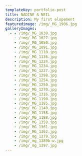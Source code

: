 ```yaml
---
templateKey: portfolio-post
title: NADINE & NEIL
description: My first elopement
featuredimage: /img/_MG_1906.jpg
galleryImages:
  - - /img/_MG_1030.jpg
    - /img/_MG_1027.jpg
    - /img/_MG_1050.jpg
    - /img/_MG_1091.jpg
    - /img/_MG_1110.jpg
    - /img/_MG_1136.jpg
    - /img/_MG_1224.jpg
    - /img/_MG_1234.jpg
    - /img/_MG_1227.jpg
    - /img/_MG_1298.jpg
    - /img/_MG_1254.jpg
    - /img/_MG_1250.jpg
    - /img/_MG_1270.jpg
    - /img/_MG_1316.jpg
    - /img/_MG_1190.jpg
    - /img/_MG_1185.jpg
    - /img/_MG_1140.jpg
    - /img/_MG_1158.jpg
    - /img/_MG_1188.jpg
    - /img/_MG_1359.jpg
    - /img/_MG_1361.jpg
    - /img/_MG_1362.jpg
    - /img/_mg_1379.jpg
    - /img/_mg_1389b-w.jpg
    - /img/_mg_1397.jpg
---
```

